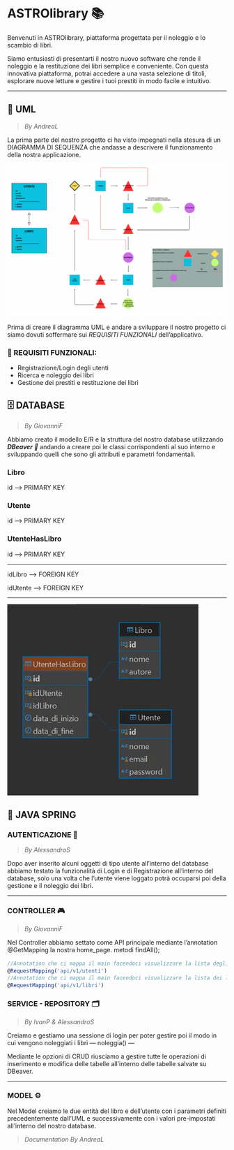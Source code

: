 # ASTROlibrary 📚

Benvenuti in ASTROlibrary, piattaforma progettata per il noleggio e lo scambio di libri.

Siamo entusiasti di presentarti il nostro nuovo software che rende il noleggio e la restituzione dei libri semplice e conveniente. Con questa innovativa piattaforma, potrai accedere a una vasta selezione di titoli, esplorare nuove letture e gestire i tuoi prestiti in modo facile e intuitivo.

---

## **🔗 UML**
> *By AndreaL*
> 
La prima parte del nostro progetto ci ha visto impegnati nella stesura di un DIAGRAMMA DI SEQUENZA che andasse a descrivere il funzionamento della nostra applicazione.

![image.png](image.png)

Prima di creare il diagramma UML e andare a sviluppare il nostro progetto ci siamo dovuti soffermare sui *REQUISITI FUNZIONALI* dell’applicativo.

### 🔧 REQUISITI FUNZIONALI:

- Registrazione/Login degli utenti
- Ricerca e noleggio dei libri
- Gestione dei prestiti e restituzione dei libri

## 🗄️ DATABASE
> *By GiovanniF*
> 
Abbiamo creato il modello E/R e la struttura del nostro database utilizzando ***DBeaver 🦫*** andando a creare poi le classi corrispondenti al suo interno e sviluppando quelli che sono gli attributi e parametri fondamentali.

### Libro

id —> PRIMARY KEY

### Utente

id —> PRIMARY KEY

### UtenteHasLibro

id —> PRIMARY KEY

---

idLibro —> FOREIGN KEY

idUtente —> FOREIGN KEY

---

![image.png](fcce80ec-d2e0-437d-9d52-527fc5b36d3a.png)


## 👾 JAVA SPRING

### AUTENTICAZIONE 🔐
> *By AlessandroS*
> 
Dopo aver inserito alcuni oggetti di tipo utente all’interno del database abbiamo testato la funzionalità di Login e di Registrazione all’interno del database, solo una volta che l’utente viene loggato potrà occuparsi poi della gestione e il noleggio dei libri.

---

### CONTROLLER 🎮
> *By GiovanniF*
> 
Nel Controller abbiamo settato come API principale mediante l’annotation @GetMapping la nostra home_page.
metodi findAll();


```jsx
//Annotation che ci mappa il main facendoci visualizzare la lista degli utenti
@RequestMapping('api/v1/utenti')
//Annotation che ci mappa il main facendoci visualizzare la lista dei libri
@RequestMapping('api/v1/libri')
```
### SERVICE - REPOSITORY 🗂
> *By IvanP & AlessandroS*
> 
Creiamo e gestiamo una sessione di login per poter gestire poi il modo in cui vengono noleggiati i libri — noleggia() — 

Mediante le opzioni di CRUD riusciamo a gestire tutte le operazioni di inserimento e modifica delle tabelle all’interno delle tabelle salvate su DBeaver.

---

### MODEL ⚙️

Nel Model creiamo le due entità del libro e dell’utente con i parametri definiti precedentemente dall’UML e successivamente con i valori pre-impostati all’interno del nostro database.

> *Documentation By AndreaL*
>

